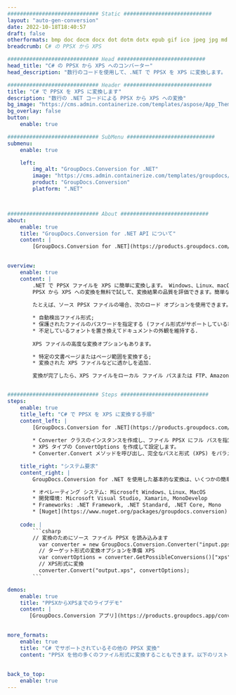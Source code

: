 ```yaml
---
############################# Static ############################
layout: "auto-gen-conversion"
date: 2022-10-18T18:40:57
draft: false
otherformats: bmp doc docm docx dot dotm dotx epub gif ico jpeg jpg md odt ott pdf png psd rtf tex tif tiff txt xps
breadcrumb: C# の PPSX から XPS

############################# Head ############################
head_title: "C# の PPSX から XPS へのコンバーター"
head_description: "数行のコードを使用して、.NET で PPSX を XPS に変換します。 GroupDocs ドキュメント変換 API を使用して、160 を超えるファイル形式を変換します。"

############################# Header ############################
title: "C# で PPSX を XPS に変換します"
description: "数行の .NET コードによる PPSX から XPS への変換"
bg_image: "https://cms.admin.containerize.com/templates/aspose/App_Themes/V3/images/bg/header1.png"
bg_overlay: false
button:
    enable: true

############################# SubMenu ############################
submenu:
    enable: true

    left:
        img_alt: "GroupDocs.Conversion for .NET"
        image: "https://cms.admin.containerize.com/templates/groupdocs/images/product-logos/90x90-noborder/groupdocs-conversion-net.png"
        product: "GroupDocs.Conversion"
        platform: ".NET"



############################# About ############################
about:
    enable: true
    title: "GroupDocs.Conversion for .NET API について"
    content: |
        [GroupDocs.Conversion for .NET](https://products.groupdocs.com/conversion/net/) を使用して、Microsoft Word、Excel、PowerPoint、PDF、Visio、およびその他の形式を変換できます。 GroupDocs.Conversion は、高いパフォーマンスが要求されるバックエンドおよび内部システムに適したスタンドアロン API です。 Microsoft や Open Office などのソフトウェアには依存しません。
    

overview:
    enable: true
    content: |
        .NET で PPSX ファイルを XPS に簡単に変換します。 Windows、Linux、macOS など、任意のプラットフォームで C# コード行を 2 行だけ使用できます。
        PPSX から XPS への変換を無料で試して、変換結果の品質を評価できます。簡単なファイル変換のシナリオに加えて、ソース PPSX ファイルをロードし、出力 XPS 結果を保存するためのより高度なオプションを試すことができます。 
        
        たとえば、ソース PPSX ファイルの場合、次のロード オプションを使用できます。

        * 自動検出ファイル形式;
        * 保護されたファイルのパスワードを指定する (ファイル形式がサポートしている場合);
        * 不足しているフォントを置き換えてドキュメントの外観を維持する.
        
        XPS ファイルの高度な変換オプションもあります。

        * 特定の文書ページまたはページ範囲を変換する;
        * 変換された XPS ファイルなどに透かしを追加.

        変換が完了したら、XPS ファイルをローカル ファイル パスまたは FTP、Amazon S3、Google Drive、Dropbox などのサードパーティ ストレージに保存できます。注意してください - PPSX を {{ に変換するにはTO}} MS Office、Open Office、Adobe Acrobat Reader などの追加のソフトウェアをインストールする必要はありません。


############################# Steps ############################
steps:
    enable: true
    title_left: "C# で PPSX を XPS に変換する手順"
    content_left: |
        [GroupDocs.Conversion for .NET](https://products.groupdocs.com/conversion/net/) を使用すると、開発者は数行のコードで PPSX ファイルを XPS に簡単に変換できます。
        
        * Converter クラスのインスタンスを作成し、ファイル PPSX にフル パスを指定します。
        * XPS タイプの ConvertOptions を作成して設定します。
        * Converter.Convert メソッドを呼び出し、完全なパスと形式 (XPS) をパラメーターとして渡します。

    title_right: "システム要求"
    content_right: |
        GroupDocs.Conversion for .NET を使用した基本的な変換は、いくつかの簡単な手順で実行できます。当社の API は、すべての主要なプラットフォームとオペレーティング システムでサポートされています。以下のコードを実行する前に、システムに次の前提条件がインストールされていることを確認してください。

        * オペレーティング システム: Microsoft Windows、Linux、MacOS
        * 開発環境: Microsoft Visual Studio, Xamarin, MonoDevelop
        * Frameworks: .NET Framework, .NET Standard, .NET Core, Mono
        * [Nuget](https://www.nuget.org/packages/groupdocs.conversion) から最新の GroupDocs.Conversion for .NET を取得します
         
    code: |
        ```csharp    
        // 変換のためにソース ファイル PPSX を読み込みます
          var converter = new GroupDocs.Conversion.Converter("input.ppsx");
          // ターゲット形式の変換オプションを準備 XPS
          var convertOptions = converter.GetPossibleConversions()["xps"].ConvertOptions;
          // XPS形式に変換
          converter.Convert("output.xps", convertOptions);
        ```

demos:
    enable: true
    title: "PPSXからXPSまでのライブデモ"
    content: |
       [GroupDocs.Conversion アプリ](https://products.groupdocs.app/conversion/family) Web サイトにアクセスして、今すぐ PPSX を XPS に変換してください。オンラインデモには次の利点があります
          

more_formats:
    enable: true
    title: "C# でサポートされているその他の PPSX 変換"
    content: "PPSX を他の多くのファイル形式に変換することもできます。以下のリストをご覧ください。"
       
       
back_to_top:
    enable: true
---
```

